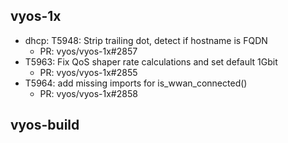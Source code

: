 ## vyos-1x
- dhcp: T5948: Strip trailing dot, detect if hostname is FQDN
   - PR: vyos/vyos-1x#2857
- T5963: Fix QoS shaper rate calculations and set default 1Gbit
   - PR: vyos/vyos-1x#2855
- T5964: add missing imports for is_wwan_connected()
   - PR: vyos/vyos-1x#2858


## vyos-build

